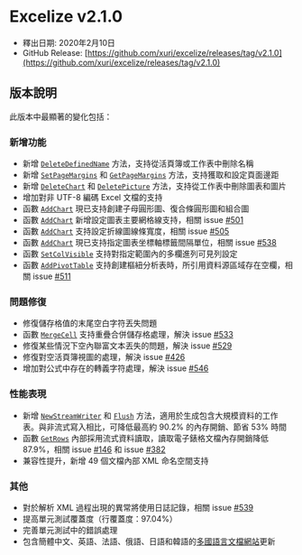 # Excelize v2.1.0

* 釋出日期: 2020年2月10日
* GitHub Release: [https://github.com/xuri/excelize/releases/tag/v2.1.0](https://github.com/xuri/excelize/releases/tag/v2.1.0)

## 版本說明

此版本中最顯著的變化包括：

### 新增功能

* 新增 [`DeleteDefinedName`](https://pkg.go.dev/github.com/xuri/excelize/v2@v2.1.0#File.DeleteDefinedName) 方法，支持從活頁簿或工作表中刪除名稱
* 新增 [`SetPageMargins`](https://pkg.go.dev/github.com/xuri/excelize/v2@v2.1.0#File.SetPageMargins) 和 [`GetPageMargins`](https://pkg.go.dev/github.com/xuri/excelize/v2@v2.1.0#File.GetPageMargins) 方法，支持獲取和設定頁面邊距
* 新增 [`DeleteChart`](https://pkg.go.dev/github.com/xuri/excelize/v2@v2.1.0#File.DeleteChart) 和 [`DeletePicture`](https://pkg.go.dev/github.com/xuri/excelize/v2@v2.1.0#File.DeletePicture) 方法，支持從工作表中刪除圖表和圖片
* 增加對非 UTF-8 編碼 Excel 文檔的支持
* 函數 [`AddChart`](https://pkg.go.dev/github.com/xuri/excelize/v2@v2.1.0#File.AddChart) 現已支持創建子母圓形圖、復合條圓形圖和組合圖
* 函數 [`AddChart`](https://pkg.go.dev/github.com/xuri/excelize/v2@v2.1.0#File.AddChart) 新增設定圖表主要網格線支持，相關 issue [#501](https://github.com/xuri/excelize/issues/501)
* 函數 [`AddChart`](https://pkg.go.dev/github.com/xuri/excelize/v2@v2.1.0#File.AddChart) 支持設定折線圖線條寬度，相關 issue [#505](https://github.com/xuri/excelize/issues/505)
* 函數 [`AddChart`](https://pkg.go.dev/github.com/xuri/excelize/v2@v2.1.0#File.AddChart) 現已支持指定圖表坐標軸標籤間隔單位，相關 issue [#538](https://github.com/xuri/excelize/issues/538)
* 函數 [`SetColVisible`](https://pkg.go.dev/github.com/xuri/excelize/v2@v2.1.0#File.SetColVisible) 支持對指定範圍內的多欄進列可見列設定
* 函數 [`AddPivotTable`](https://pkg.go.dev/github.com/xuri/excelize/v2@v2.1.0#File.AddPivotTable) 支持創建樞紐分析表時，所引用資料源區域存在空欄，相關 issue [#511](https://github.com/xuri/excelize/issues/511)

### 問題修復

* 修復儲存格值的末尾空白字符丟失問題
* 函數 [`MergeCell`](https://pkg.go.dev/github.com/xuri/excelize/v2@v2.1.0#File.MergeCell) 支持重疊合併儲存格處理，解決 issue [#533](https://github.com/xuri/excelize/issues/533)
* 修復某些情況下空內聯富文本丟失的問題，解決 issue [#529](https://github.com/xuri/excelize/issues/529)
* 修復對空活頁簿視圖的處理，解決 issue [#426](https://github.com/xuri/excelize/issues/426)
* 增加對公式中存在的轉義字符處理，解決 issue [#546](https://github.com/xuri/excelize/issues/546)

### 性能表現

* 新增 [`NewStreamWriter`](https://pkg.go.dev/github.com/xuri/excelize/v2@v2.1.0#File.NewStreamWriter) 和 [`Flush`](https://pkg.go.dev/github.com/xuri/excelize/v2@v2.1.0#StreamWriter.Flush) 方法，適用於生成包含大規模資料的工作表。與非流式寫入相比，可降低最高約 90.2% 的內存開銷、節省 53% 時間
* 函數 [`GetRows`](https://pkg.go.dev/github.com/xuri/excelize/v2@v2.1.0#File.GetRows) 內部採用流式資料讀取，讀取電子錶格文檔內存開銷降低 87.9%，相關 issue [#146](https://github.com/xuri/excelize/issues/146) 和 issue [#382](https://github.com/xuri/excelize/issues/382)
* 兼容性提升，新增 49 個文檔內部 XML 命名空間支持

### 其他

* 對於解析 XML 過程出現的異常將使用日誌記錄，相關 issue [#539](https://github.com/xuri/excelize/issues/539)
* 提高單元測試覆蓋度（行覆蓋度：97.04%）
* 完善單元測試中的錯誤處理
* 包含簡體中文、英語、法語、俄語、日語和韓語的[多國語言文檔網站](https://xuri.me/excelize)更新
